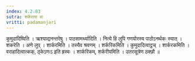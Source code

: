 ```yaml
---
index: 4.2.83
sutra: शर्कराया वा
vritti: padamanjari
---
```


 कुमुदादिष्विति । ऋश्याद्यनन्तरेषु । पाठसामर्थ्यादिति । नित्ये हि लुपि गणयोरस्य पाठोऽनर्थकः स्यात् । शकरेति । अणे लुप् । शार्करमिति । तस्यैव श्रवणम् । शर्करिकमिति । कुमुदादित्वाट्ठच् । शार्करकमिति । वराहादित्वात्कक्, ठ्केऽणःऽ इति ह्रस्वः । शार्करिकम्, शर्करीयमिति । उतरसूत्रेण ठक्छौ ॥